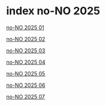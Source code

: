 # index no-NO 2025

<a href="./01">no-NO 2025 01</a>

<a href="./02">no-NO 2025 02</a>

<a href="./03">no-NO 2025 03</a>

<a href="./04">no-NO 2025 04</a>

<a href="./05">no-NO 2025 05</a>

<a href="./06">no-NO 2025 06</a>

<a href="./07">no-NO 2025 07</a>
